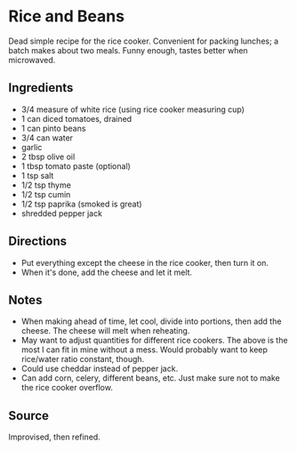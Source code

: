 # Rice and Beans

Dead simple recipe for the rice cooker.
Convenient for packing lunches; a batch makes about two meals.
Funny enough, tastes better when microwaved.

## Ingredients

* 3/4 measure of white rice (using rice cooker measuring cup)
* 1 can diced tomatoes, drained
* 1 can pinto beans
* 3/4 can water
* garlic
* 2 tbsp olive oil
* 1 tbsp tomato paste (optional)
* 1 tsp salt
* 1/2 tsp thyme
* 1/2 tsp cumin
* 1/2 tsp paprika (smoked is great)
* shredded pepper jack

## Directions

* Put everything except the cheese in the rice cooker, then turn it on.
* When it's done, add the cheese and let it melt.

## Notes

* When making ahead of time, let cool, divide into portions, then add the
  cheese. The cheese will melt when reheating.
* May want to adjust quantities for different rice cookers.
  The above is the most I can fit in mine without a mess.
  Would probably want to keep rice/water ratio constant, though.
* Could use cheddar instead of pepper jack.
* Can add corn, celery, different beans, etc. Just make sure not to make
  the rice cooker overflow.

## Source

Improvised, then refined.
